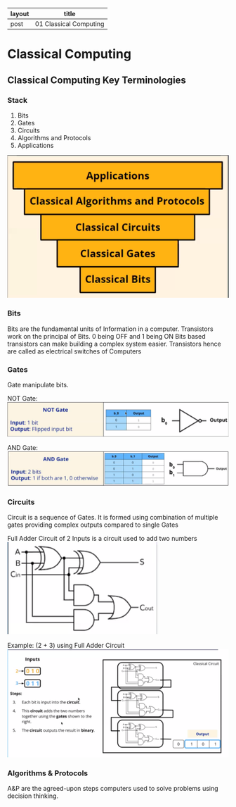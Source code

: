
| layout | title                  |
| ------ | ---------------------- |
| post   | 01 Classical Computing |

# Classical Computing
## Classical Computing Key Terminologies
### Stack
1. Bits
2. Gates
3. Circuits
4. Algorithms and Protocols
5. Applications

![classical-stack](/assets/images/classical_stack.png)
### Bits
Bits are the fundamental units of Information in a computer. 
Transistors work on the principal of Bits. 0 being OFF and 1 being ON
Bits based transistors can make building a complex system easier. Transistors hence are called as electrical switches of Computers

### Gates
Gate manipulate bits.

NOT Gate:
![classical-not-gate](assets/images/classical_not_gate.png)

AND Gate:
![classical_and_gate](/assets/images/classical_and_gate.png)

### Circuits
Circuit is a sequence of Gates. It is formed using combination of multiple gates providing complex outputs compared to single Gates

Full Adder Circuit of 2 Inputs is a circuit used to add two numbers
![classical-full-adder](/assets/images/classical_full_adder.png)

Example: (2 + 3) using Full Adder Circuit
![classical-full-adder-example](/assets/images/classical_full_adder_example.png)

### Algorithms & Protocols
A&P are the agreed-upon steps computers used to solve problems using decision thinking.




